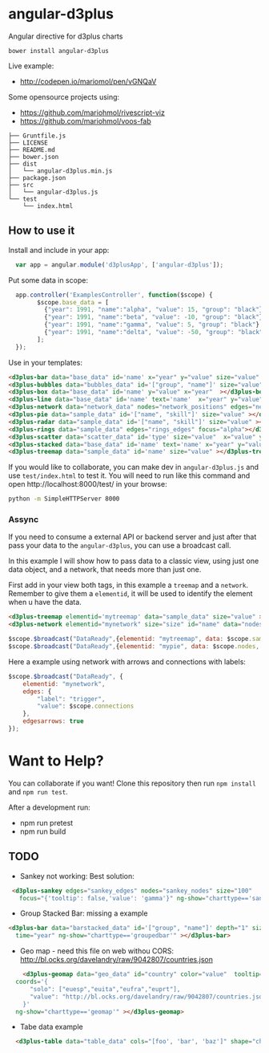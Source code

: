 # angular-d3plus

Angular directive for d3plus charts

`bower install angular-d3plus`

Live example:

* http://codepen.io/mariomol/pen/vGNQaV

Some opensource projects using:

* https://github.com/mariohmol/rivescript-viz
* https://github.com/mariohmol/voos-fab


```
├── Gruntfile.js
├── LICENSE
├── README.md
├── bower.json
├── dist
│   └── angular-d3plus.min.js
├── package.json
├── src
│   └── angular-d3plus.js
└── test
    └── index.html
```

## How to use it

Install and include in your app:

```js
  var app = angular.module('d3plusApp', ['angular-d3plus']);
```

Put some data in scope:

```js
  app.controller('ExamplesController', function($scope) {
        $scope.base_data = [
          {"year": 1991, "name":"alpha", "value": 15, "group": "black"},
          {"year": 1991, "name":"beta", "value": -10, "group": "black"},
          {"year": 1991, "name":"gamma", "value": 5, "group": "black"},
          {"year": 1991, "name":"delta", "value": -50, "group": "black"},
        ];
  });
```

Use in your templates:

```html
<d3plus-bar data="base_data" id='name' x="year" y="value" size="value" ></d3plus-bar>
<d3plus-bubbles data="bubbles_data" id='["group", "name"]' size="value" color="group"  depth="1" ></d3plus-bubbles>
<d3plus-box data="base_data" id='name' y="value" x="year"  ></d3plus-box>
<d3plus-line data="base_data" id='name' text='name'  x="year" y="value" ></d3plus-line>
<d3plus-network data="network_data" nodes="network_positions" edges="network_connections" id="name" size="size"  ></d3plus-network>
<d3plus-pie data="sample_data" id='["name", "skill"]' size="value" ></d3plus-pie>
<d3plus-radar data="sample_data" id='["name", "skill"]' size="value" ></d3plus-radar>
<d3plus-rings data="sample_data" edges="rings_edges" focus="alpha"></d3plus-rings>
<d3plus-scatter data="scatter_data" id='type' size="value"  x="value" y="weight" ></d3plus-scatter>
<d3plus-stacked data="base_data" id='name' text='name' x="year" y="value" ></d3plus-stacked>
<d3plus-treemap data="sample_data" id='name' size="value" ></d3plus-treemap>
```

If you would like to collaborate, you can make dev in `angular-d3plus.js` and use `test/index.html` to test it.
You will need to run like this command and open http://localhost:8000/test/ in your browse:

```bash
python -m SimpleHTTPServer 8000
```

### Assync

If you need to consume a external API or backend server and just after that pass your data to the `angular-d3plus`, you can use a broadcast call.

In this example I will show how to pass data to a classic view, using just one data object, and a network, that needs more than just one.

First add in your view both tags, in this example a `treemap` and a `network`. Remember to give them a `elementid`, it will be used to identify the element when u have the data.

```html
<d3plus-treemap elementid='mytreemap' data="sample_data" size="value" ></d3plus-treemap>
<d3plus-network elementid="mynetwork" size="size" id="name" data="nodes" edges="connections"></d3plus-network>
```


```javascript
$scope.$broadcast("DataReady",{elementid: "mytreemap", data: $scope.sample_data });
$scope.$broadcast("DataReady",{elementid: "mypie", data: $scope.nodes,  edges: $scope.connections });
```     

Here a example using network with arrows and connections with labels:

```js
$scope.$broadcast("DataReady", {
    elementid: "mynetwork",
    edges: {
        "label": "trigger",
        "value": $scope.connections
    },
    edgesarrows: true
});
```

# Want to Help?

You can collaborate if you want!  Clone this repository then run `npm install` and `npm run test`.

After a development run:

* npm run pretest
* npm run build

## TODO

* Sankey not working: Best solution:

```html
 <d3plus-sankey edges="sankey_edges" nodes="sankey_nodes" size="100"    id='id'
   focus="{'tooltip': false,'value': 'gamma'}" ng-show="charttype=='sankey'" ></d3plus-sankey>
```

* Group Stacked Bar: missing a example

```html
<d3plus-bar data="barstacked_data" id='["group", "name"]' depth="1" size="value" x="name" y="year"
  time="year" ng-show="charttype=='groupedbar'" ></d3plus-bar>
```

* Geo map - need this file on web withou CORS: http://bl.ocks.org/davelandry/raw/9042807/countries.json

```html
    <d3plus-geomap data="geo_data" id="country" color="value"  tooltip="value" text="name"
  coords='{
      "solo": ["euesp","euita","eufra","euprt"],
      "value": "http://bl.ocks.org/davelandry/raw/9042807/countries.json"
    }'
  ng-show="charttype=='geomap'" ></d3plus-geomap>
```

 * Tabe data example

```html
  <d3plus-table data="table_data" cols="[foo', 'bar', 'baz']" shape="check" id="index" ng-show="charttype=='table'"></d3plus-table>
```
